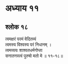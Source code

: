 # अध्याय ११

## श्लोक १८

त्वमक्षरं परमं वेदितव्यं<br>त्वमस्य विश्वस्य परं निधानम् ।<br>त्वमव्ययः शाश्वतधर्मगोप्ता<br>सनातनस्त्वं पुरुषो मतो मे ॥ ११-१८॥<br><br>


